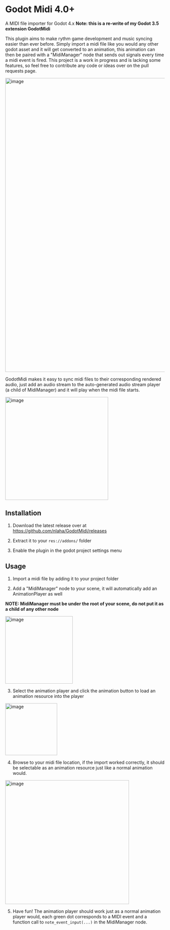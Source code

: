 # Godot Midi 4.0+
A MIDI file importer for Godot 4.x
**Note: this is a re-write of my Godot 3.5 extension GodotMidi**

This plugin aims to make rythm game development and music syncing easier than ever before. Simply import a midi file like you would any other godot asset and it will get converted to an animation, this animation can then be paired with a "MidiManager" node that sends out signals every time a midi event is fired. This project is a work in progress and is lacking some features, so feel free to contribute any code or ideas over on the pull requests page.

<img width="928" alt="image" src="https://user-images.githubusercontent.com/10292944/209430133-356d68e8-1399-49c2-aace-00449e016006.png">

GodotMidi makes it easy to sync midi files to their corresponding rendered audio, just add an audio stream to the auto-generated audio stream player (a child of MidiManager) and it will play when the midi file starts.

<img width="325" alt="image" src="https://user-images.githubusercontent.com/10292944/209430189-eb94371b-b78c-4fda-8f2d-e694ec6fabe4.png">

## Installation

1. Download the latest release over at https://github.com/nlaha/GodotMidi/releases

2. Extract it to your `res://addons/` folder

3. Enable the plugin in the godot project settings menu

## Usage

1. Import a midi file by adding it to your project folder

2. Add a "MidiManager" node to your scene, it will automatically add an AnimationPlayer as well

**NOTE: MidiManager must be under the root of your scene, do not put it as a child of any other node**

<img width="213" alt="image" src="https://user-images.githubusercontent.com/10292944/209430279-a2897206-9d93-4072-8b84-cf3cb9e3f16d.png">

3. Select the animation player and click the animation button to load an animation resource into the player

<img width="164" alt="image" src="https://user-images.githubusercontent.com/10292944/209430316-0de7f136-a876-4a44-9f73-25763b238774.png">

4. Browse to your midi file location, if the import worked correctly, it should be selectable as an animation resource just like a normal animation would.

<img width="391" alt="image" src="https://user-images.githubusercontent.com/10292944/209430341-31bc7db6-b14b-497f-b584-f21a8361e6a7.png">

5. Have fun! The animation player should work just as a normal animation player would, each green dot corresponds to a MIDI event and a function call to `note_event_input(...)` in the MidiManager node.